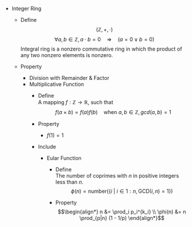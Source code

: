 * Integer Ring
  - Define
    $$(\mathbb Z, +, \cdot)$$
    $$\forall a, b \in \mathbb Z, a \cdot b = 0 \quad\Rightarrow\quad  (a = 0 \vee b = 0)  \tag{no zero divisor}$$
    Integral ring is a nonzero commutative ring in which the product of any two nonzero elements is nonzero.

  - Property
    * Division with Remainder & Factor
    * Multiplicative Function
      - Define  
        A mapping $f: \mathbb Z \to \mathbb R$, such that
        $$f(a \times b) = f(a) f(b) \quad \text{when}\ a, b \in \mathbb Z, gcd(a, b) = 1$$

      - Property
        - $f(1) = 1$

      - Include
        * Eular Function
          - Define  
            The number of coprimes with $n$ in positive integers less than $n$.
            $$\phi(n) = \text{number}(\{i\ |\ i \in 1:n, \text{GCD}(i, n) = 1\})$$

          - Property
            $$\begin{align*}
              n &= \prod_i p_i^{k_i}  \\
              \phi(n) &= n \prod_{p|n} (1 - 1/p)  
            \end{align*}$$
